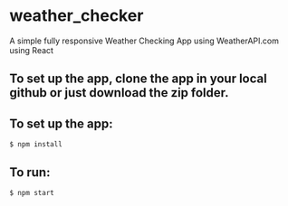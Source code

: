 # weather_checker

A simple fully responsive Weather Checking App using WeatherAPI.com using React

## To set up the app, clone the app in your local github or just download the zip folder.

## To set up the app:

```
$ npm install
```

## To run:

```
$ npm start
```
